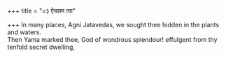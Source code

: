 +++
title = "०३ ऐच्छाम त्वा"

+++
In many places, Agni Jatavedas, we sought thee hidden in the plants and waters.  
     Then Yama marked thee, God of wondrous splendour! effulgent from thy tenfold secret dwelling,